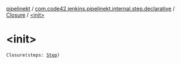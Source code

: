 [pipelinekt](../../index.md) / [com.code42.jenkins.pipelinekt.internal.step.declarative](../index.md) / [Closure](index.md) / [&lt;init&gt;](./-init-.md)

# &lt;init&gt;

`Closure(steps: `[`Step`](../../com.code42.jenkins.pipelinekt.core.step/-step/index.md)`)`